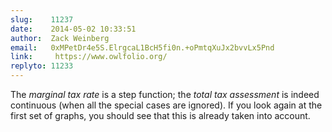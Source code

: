 ```yaml
---
slug:    11237
date:    2014-05-02 10:33:51
author:  Zack Weinberg
email:   0xMPetDr4e5S.ElrgcaL1BcH5fi0n.+oPmtqXuJx2bvvLx5Pnd
link:     https://www.owlfolio.org/
replyto: 11233
---
```


The <i>marginal tax rate</i> is a step function; the <i>total tax
assessment</i> is indeed continuous (when all the special cases are
ignored).  If you look again at the first set of graphs, you should
see that this is already taken into account.
